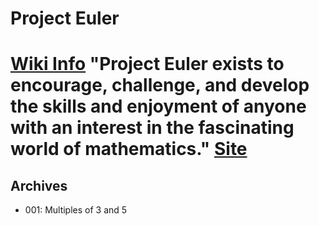 # Project Euler

[Wiki Info](https://en.wikipedia.org/wiki/Project_Euler)
"Project Euler exists to encourage, challenge, and develop the skills and enjoyment of anyone with an interest in the fascinating world of mathematics."
[Site](https://projecteuler.net/)
===============================================================
## Archives

- 001: Multiples of 3 and 5